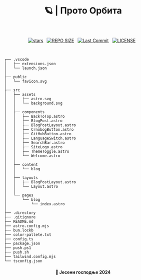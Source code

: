 # <p align="center">🪐 | Прото Орбита</p>

<br>

<div align="center">
<p>
<a href="https://github.com/crnobog69/proto-obita/stargazers"><img src="https://img.shields.io/github/stars/crnobog69/proto-obita?style=for-the-badge&logo=starship&color=C9CBFF&logoColor=C9CBFF&labelColor=302D41" alt="stars"><a>&nbsp;&nbsp;
<a href="https://github.com/crnobog69/proto-obita/"><img src="https://img.shields.io/github/repo-size/crnobog69/proto-obita?style=for-the-badge&logo=linux&logoColor=f9e2af&label=Size&labelColor=302D41&color=f9e2af" alt="REPO SIZE"></a>&nbsp;&nbsp;
<a href="https://github.com/crnobog69/proto-obita/commits/main/"><img src="https://img.shields.io/github/last-commit/crnobog69/proto-obita?style=for-the-badge&logo=github&logoColor=eba0ac&label=Last%20Commit&labelColor=302D41&color=eba0ac" alt="Last Commit"></a>&nbsp;&nbsp;
<a href="https://github.com/crnobog69/proto-obita/LICENSE"><img src="https://img.shields.io/github/license/crnobog69/proto-obita?style=for-the-badge&logo=&color=CBA6F7&logoColor=CBA6F7&labelColor=302D41" alt="LICENSE"></a>&nbsp;&nbsp;
</p>
</div>

<br>

```
┌── .vscode
│   ├── extensions.json
│   └── launch.json
│
├── public
│   └── favicon.svg
│
├── src
│   ├── assets
│   │   ├── astro.svg
│   │   └── background.svg
│   │
│   ├── components
│   │   ├── BackToTop.astro
│   │   ├── BlogPost.astro
│   │   ├── BlogPostLayout.astro
│   │   ├── CrnobogButton.astro
│   │   ├── GitHubButton.astro
│   │   ├── LanguageSwitch.astro
│   │   ├── SearchBar.astro
│   │   ├── SiteLogo.astro
│   │   ├── ThemeToggle.astro
│   │   └── Welcome.astro
│   │
│   ├── content
│   │   └── blog
│   │
│   ├── layouts
│   │   ├── BlogPostLayout.astro
│   │   └── Layout.astro
│   │
│   └── pages
│       └── blog
│           └── index.astro
│
├── .directory
├── .gitignore
├── README.md
├── astro.config.mjs
├── bun.lockb
├── color-pallete.txt
├── config.ts
├── package.json
├── push.ps1
├── push.sh
├── tailwind.config.mjs
└── tsconfig.json
```

#### <p align="center">🍂 Јесени господње 2024</p>
